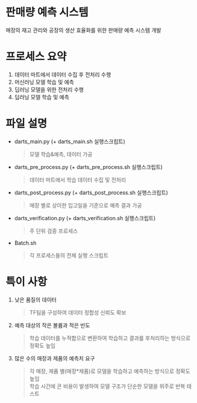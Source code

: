 # 판매량 예측 시스템
매장의 재고 관리와 공장의 생산 효율화를 위한 판매량 예측 시스템 개발

# 프로세스 요약
1. 데이터 마트에서 데이터 수집 후 전처리 수행
2. 머신러닝 모델 학습 및 예측
3. 딥러닝 모델을 위한 전처리 수행
4. 딥러닝 모델 학습 및 예측

# 파일 설명
* darts_main.py (+ darts_main.sh 실행스크립트)
  > 모델 학습&예측, 데이터 가공
* darts_pre_process.py (+ darts_pre_process.sh 실행스크립트)
  > 데이터 마트에서 학습 데이터 수집 및 전처리
* darts_post_process.py (+ darts_post_process.sh 실행스크립트)
  > 매장 별로 상이한 입고일을 기준으로 예측 결과 가공
* darts_verification.py (+ darts_verification.sh 실행스크립트)
  > 주 단위 검증 프로세스
* Batch.sh
  > 각 프로세스들의 전체 실행 스크립트

# 특이 사항
1. 낮은 품질의 데이터
   > TF팀을 구성하여 데이터 정합성 신뢰도 확보
2. 예측 대상의 작은 볼륨과 적은 빈도
   > 학습 데이터를 누적합으로 변환하여 학습하고 결과를 후처리하는 방식으로 정확도 높임
3. 많은 수의 매장과 제품의 예측치 요구
   > 각 매장, 제품 별(매장*제품)로 모델을 학습하고 예측하는 방식으로 정확도 높임  
   > 학습 시간에 큰 비용이 발생하여 모델 구조가 단순한 모델을 위주로 반복 테스트

